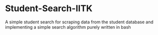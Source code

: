 # Student-Search-IITK
A simple student search for scraping data from the student database and implementing a simple search algorithm purely written in bash
